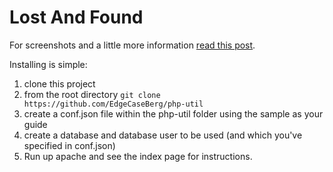 Lost And Found 
=======================================================================

For screenshots and a little more information [read this post]. 

Installing is simple:

1. clone this project
2. from the root directory `git clone https://github.com/EdgeCaseBerg/php-util`
3. create a conf.json file within the php-util folder using the sample
   as your guide
4. create a database and database user to be used (and which you've
   specified in conf.json)
5. Run up apache and see the index page for instructions. 


[read this post]:http://www.ethanjoachimeldridge.info/tech-blog/lost-found
